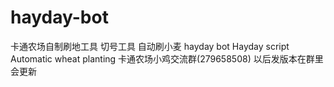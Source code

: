 # hayday-bot
卡通农场自制刷地工具 切号工具 自动刷小麦 hayday bot Hayday script Automatic wheat planting
卡通农场小鸡交流群(279658508) 以后发版本在群里会更新
